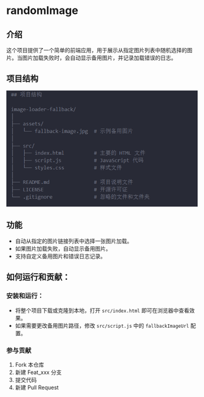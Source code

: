 # randomImage

## 介绍
这个项目提供了一个简单的前端应用，用于展示从指定图片列表中随机选择的图片。当图片加载失败时，会自动显示备用图片，并记录加载错误的日志。


## 项目结构

![输入图片说明](./assets/readme.png)

## 功能

- 自动从指定的图片链接列表中选择一张图片加载。
- 如果图片加载失败，自动显示备用图片。
- 支持自定义备用图片和错误日志记录。



## 如何运行和贡献：

### 安装和运行：
   - 将整个项目下载或克隆到本地，打开 `src/index.html` 即可在浏览器中查看效果。
   - 如果需要更改备用图片路径，修改 `src/script.js` 中的 `fallbackImageUrl` 配置。


### 参与贡献

1.  Fork 本仓库
2.  新建 Feat_xxx 分支
3.  提交代码
4.  新建 Pull Request

